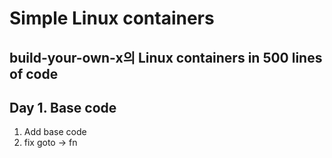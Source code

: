 # Simple Linux containers

## build-your-own-x의 Linux containers in 500 lines of code

## Day 1. Base code

1. Add base code
2. fix goto -> fn
